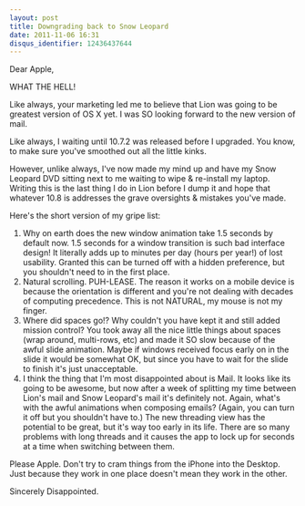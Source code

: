 ```yaml
---
layout: post
title: Downgrading back to Snow Leopard
date: 2011-11-06 16:31
disqus_identifier: 12436437644
---
```


Dear Apple,

WHAT THE HELL!

Like always, your marketing led me to believe that Lion was going to be greatest version of OS X yet. I was SO looking forward to the new version of mail.

Like always, I waiting until 10.7.2 was released before I upgraded. You know, to make sure you've smoothed out all the little kinks.

However, unlike always, I've now made my mind up and have my Snow Leopard DVD sitting next to me waiting to wipe & re-install my laptop. Writing this is the last thing I do in Lion before I dump it and hope that whatever 10.8 is addresses the grave oversights & mistakes you've made.

Here's the short version of my gripe list:

1. Why on earth does the new window animation take 1.5 seconds by default now. 1.5 seconds for a window transition is such bad interface design! It literally adds up to minutes per day (hours per year!) of lost usability. Granted this can be turned off with a hidden preference, but you shouldn't need to in the first place.
2. Natural scrolling. PUH-LEASE. The reason it works on a mobile device is because the orientation is different and you're not dealing with decades of computing precedence. This is not NATURAL, my mouse is not my finger.
3. Where did spaces go!? Why couldn't you have kept it and still added mission control? You took away all the nice little things about spaces (wrap around, multi-rows, etc) and made it SO slow because of the awful slide animation. Maybe if windows received focus early on in the slide it would be somewhat OK, but since you have to wait for the slide to finish it's just unacceptable.  
4. I think the thing that I'm most disappointed about is Mail. It looks like its going to be awesome, but now after a week of splitting my time between Lion's mail and Snow Leopard's mail it's definitely not. Again, what's with the awful animations when composing emails? (Again, you can turn it off but you shouldn't have to.) The new threading view has the potential to be great, but it's way too early in its life. There are so many problems with long threads and it causes the app to lock up for seconds at a time when switching between them.

Please Apple. Don't try to cram things from the iPhone into the Desktop. Just because they work in one place doesn't mean they work in the other.

Sincerely Disappointed.
